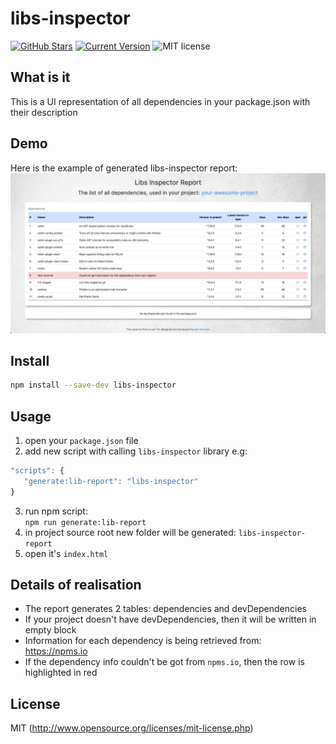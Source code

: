# libs-inspector

[![GitHub Stars](https://img.shields.io/github/stars/GoncharIgor/libs-inspector.svg)](https://github.com/GoncharIgor/libs-inspector/stargazers)
[![Current Version](https://img.shields.io/badge/version-0.0.4-green.svg)](https://github.com/GoncharIgor/libs-inspector)
![MIT license](https://img.shields.io/github/license/mashape/apistatus.svg)

## What is it

This is a UI representation of all dependencies in your package.json with their description

## Demo

Here is the example of generated libs-inspector report:
![alt text](example/demo.jpg "Libs Inspector report demo")

## Install

```bash
npm install --save-dev libs-inspector
```

## Usage

1. open your `package.json` file
2. add new script with calling `libs-inspector` library
e.g:
```javascript
"scripts": {
   "generate:lib-report": "libs-inspector"
}
```
3. run npm script:  
   `npm run generate:lib-report`
4. in project source root new folder will be generated: `libs-inspector-report`
5. open it's `index.html`

## Details of realisation
- The report generates 2 tables: dependencies and devDependencies
- If your project doesn't have devDependencies, then it will be written in empty block
- Information for each dependency is being retrieved from: https://npms.io
- If the dependency info couldn't be got from `npms.io`, then the row is highlighted in red


## License

MIT (http://www.opensource.org/licenses/mit-license.php)
